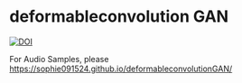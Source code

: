 # deformableconvolution GAN

[![DOI](https://zenodo.org/badge/926312751.svg)](https://doi.org/10.5281/zenodo.15565914)

For Audio Samples, please https://sophie091524.github.io/deformableconvolutionGAN/
